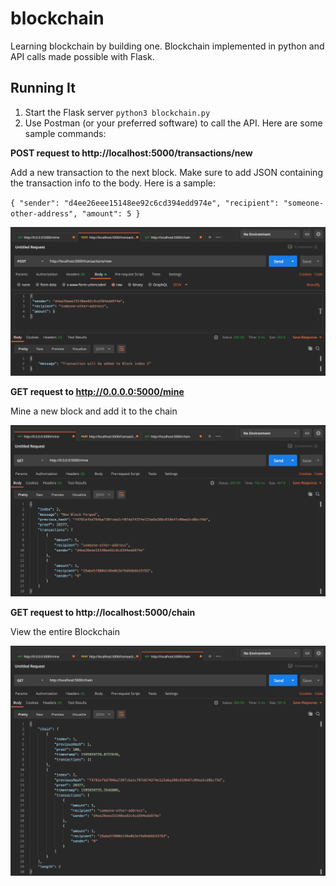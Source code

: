 # blockchain
Learning blockchain by building one. Blockchain implemented in python and API calls made possible with Flask.

## Running It
1. Start the Flask server `python3 blockchain.py`
2. Use Postman (or your preferred software) to call the API. Here are some sample commands:

**POST request to http://localhost:5000/transactions/new**

Add a new transaction to the next block. Make sure to add JSON containing the transaction info to the body. Here is a sample:

`
{
 "sender": "d4ee26eee15148ee92c6cd394edd974e",
 "recipient": "someone-other-address",
 "amount": 5
}
`

![Transaction](img/transaction.png)

**GET request to http://0.0.0.0:5000/mine**

Mine a new block and add it to the chain

![Mine a new block](img/mine.png)

**GET request to http://localhost:5000/chain**

View the entire Blockchain

![View the Blockchain](img/chain.png)
